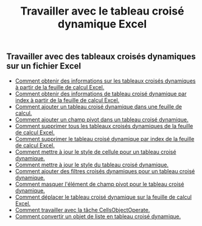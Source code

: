 ﻿---
title: Travailler avec le tableau croisé dynamique Excel
second_title: Aspose.Cells Cloud Documen
linktitle: Tableau croisé dynamique
type: docs
url: /fr/pivottables/
aliases: [/working-with-pivot-tables/]
keywords: Working with pivot table on an Excel worksheet
description: Comment utiliser les API REST Cloud Aspose.Cells avec un tableau croisé dynamique dans une feuille de calcul Excel ? Le SDK prend en charge différents langages de développement, notamment Android, C#, Go, Java, NodeJS, Perl, PHP, Python, Ruby et Swift.
weight: 100
kwords: Excel, Office Cloud, REST API, Tableur, PDF, CSV, Json, Markdown, Tableaux croisés dynamiques
---
## Travailler avec des tableaux croisés dynamiques sur un fichier Excel

- [Comment obtenir des informations sur les tableaux croisés dynamiques à partir de la feuille de calcul Excel.](/cells/fr/pivot-tables/get-all/)
- [Comment obtenir des informations de tableau croisé dynamique par index à partir de la feuille de calcul Excel.](/cells/fr/pivot-tables/get/)
- [Comment ajouter un tableau croisé dynamique dans une feuille de calcul.](/cells/fr/pivot-tables/add/)
- [Comment ajouter un champ pivot dans un tableau croisé dynamique.](/cells/fr/pivot-tables/add-pivot-field/)
- [Comment supprimer tous les tableaux croisés dynamiques de la feuille de calcul Excel.](/cells/fr/pivot-tables/clear/)
- [Comment supprimer le tableau croisé dynamique par index de la feuille de calcul Excel.](/cells/fr/pivot-tables/delete/)
- [Comment mettre à jour le style de cellule pour un tableau croisé dynamique.](/cells/fr/pivot-tables/format/)
- [Comment mettre à jour le style du tableau croisé dynamique.](/cells/fr/pivot-tables/format-all/)
- [Comment ajouter des filtres croisés dynamiques pour un tableau croisé dynamique.](/cells/fr/pivot-tables/add-filters/)
- [Comment masquer l'élément de champ pivot pour le tableau croisé dynamique.](/cells/fr/pivot-tables/hide-pivot-field-item/)
- [Comment déplacer le tableau croisé dynamique sur la feuille de calcul Excel.](/cells/fr/pivot-tables/move/)
- [Comment travailler avec la tâche CellsObjectOperate.](/cells/fr/working-with-pivot-table-using-cellsobjectoperate-task/)
- [Comment convertir un objet de liste en tableau croisé dynamique.](/cells/fr/pivot-tables/convert-table-to-pivottable/)
